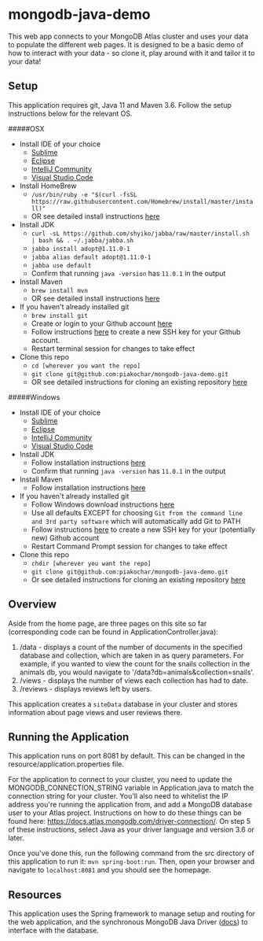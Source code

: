 # mongodb-java-demo
This web app connects to your MongoDB Atlas cluster and uses your data to populate the different web pages. 
It is designed to be a basic demo of how to interact with your data - so clone it, play around with it and 
tailor it to your data!

## Setup
This application requires git, Java 11 and Maven 3.6. Follow the setup instructions below for the relevant OS.

#####OSX
+ Install IDE of your choice
    + [Sublime](http://docs.sublimetext.info/en/latest/getting_started/install.html#id2)
    + [Eclipse](https://www.eclipse.org/downloads/download.php?file=/technology/epp/downloads/release/2019-03/R/eclipse-java-2019-03-R-macosx-cocoa-x86_64.dmg)
    + [IntelliJ Community](https://www.jetbrains.com/idea/download/#section=mac)
    + [Visual Studio Code](https://code.visualstudio.com/download)
+ Install HomeBrew
    + `/usr/bin/ruby -e "$(curl -fsSL https://raw.githubusercontent.com/Homebrew/install/master/install)"`
    + OR see detailed install instructions [here](https://docs.brew.sh/Installation)
+ Install JDK
    + `curl -sL https://github.com/shyiko/jabba/raw/master/install.sh | bash && . ~/.jabba/jabba.sh`
    + `jabba install adopt@1.11.0-1`
    + `jabba alias default adopt@1.11.0-1`
    + `jabba use default`
    + Confirm that running `java -version` has `11.0.1` in the output
+ Install Maven
    + `brew install mvn`
    + OR see detailed install instructions [here](https://maven.apache.org/install.html)
+ If you haven't already installed git
    + `brew install git`
    + Create or login to your Github account [here](https://github.com/)
    + Follow instructions [here](https://gist.github.com/adamjohnson/5682757) to create a new SSH key for your Github account.
    + Restart terminal session for changes to take effect 
+ Clone this repo
    + `cd [wherever you want the repo]`
    + `git clone git@github.com:piakochar/mongodb-java-demo.git`
    + OR see detailed instructions for cloning an existing repository [here](https://git-scm.com/book/en/v2/Git-Basics-Getting-a-Git-Repository)

#####Windows
+ Install IDE of your choice
    + [Sublime](http://docs.sublimetext.info/en/latest/getting_started/install.html#id1)
    + [Eclipse](http://docs.sublimetext.info/en/latest/getting_started/install.html#id1)
    + [IntelliJ Community](https://www.jetbrains.com/idea/download/#section=windows)
    + [Visual Studio Code](https://code.visualstudio.com/download)
+ Install JDK
    + Follow installation instructions [here](https://docs.oracle.com/en/java/javase/11/install/installation-jdk-microsoft-windows-platforms.html#GUID-DAF345BA-B3E7-4CF2-B87A-B6662D691840)
    + Confirm that running `java -version` has `11.0.1` in the output
+ Install Maven
    + Follow installation instructions [here](https://maven.apache.org/install.html)
+ If you haven't already installed git
    + Follow Windows download instructions [here](https://git-scm.com/downloads)
    + Use all defaults EXCEPT for choosing `Git from the command line and 3rd party software` which will automatically 
    add Git to PATH
    + Follow instructions [here](https://gist.github.com/adamjohnson/5682757) to create a new SSH key for your (potentially new) Github account
    + Restart Command Prompt session for changes to take effect 
+ Clone this repo
    + `chdir [wherever you want the repo]`
    + `git clone git@github.com:piakochar/mongodb-java-demo.git`
    + Or see detailed instructions for cloning an existing repository [here](https://git-scm.com/book/en/v2/Git-Basics-Getting-a-Git-Repository)

## Overview
Aside from the home page, are three pages on this site so far (corresponding code can be found in ApplicationController.java):
1. /data - displays a count of the number of documents in the specified database and collection, which are taken in
as query parameters. For example, if you wanted to view the count for the snails collection in the animals db, you
would navigate to '/data?db=animals&collection=snails'.
2. /views - displays the number of views each collection has had to date.
3. /reviews - displays reviews left by users.

This application creates a `siteData` database in your cluster and stores information about page views and user
reviews there.

## Running the Application
This application runs on port 8081 by default. This can be changed in the resource/application.properties file.

For the application to connect to your cluster, you need to update the MONGODB_CONNECTION_STRING variable in 
Application.java to match the connection string for your cluster. You'll also need to whitelist the IP address
you're running the application from, and add a MongoDB database user to your Atlas project. Instructions on how to do
these things can be found here: https://docs.atlas.mongodb.com/driver-connection/. On step 5 of these instructions, select
Java as your driver language and version 3.6 or later.

Once you've done this, run the following command from the src directory of this application to run it:
`mvn spring-boot:run`. Then, open your browser and navigate to `localhost:8081` and you should see the homepage.

## Resources
This application uses the Spring framework to manage setup and routing for the web application, and the synchronous MongoDB Java Driver ([docs](http://mongodb.github.io/mongo-java-driver/3.10/)) to interface with the database.
